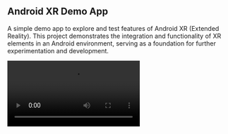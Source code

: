 ## Android XR Demo App

A simple demo app to explore and test features of Android XR (Extended Reality). This project demonstrates the integration and functionality of XR elements in an Android environment, serving as a foundation for further experimentation and development.

<video src="https://github.com/maikotrindade/android-XR-demo/raw/refs/heads/main/app/AndroidXR.mp4" />
